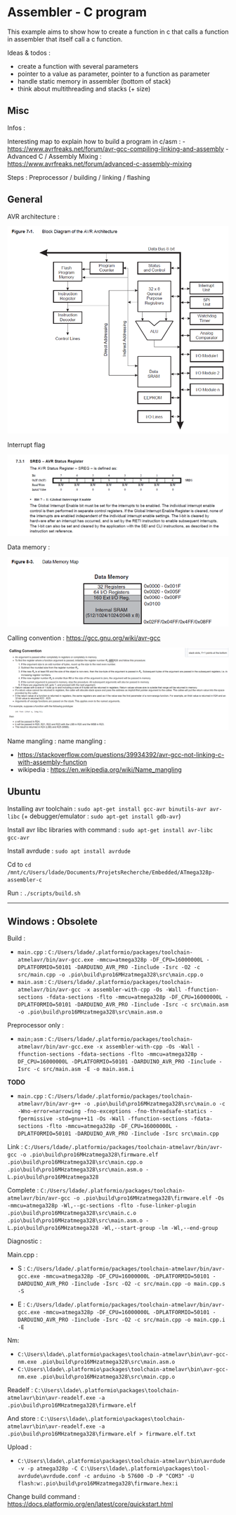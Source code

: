 # Assembler - C program

This example aims to show how to create a function in c that calls a function in assembler that itself call a c function.

Ideas & todos :
- create a function with several parameters
- pointer to a value as parameter, pointer to a function as parameter
- handle static memory in assembler (bottom of stack)
- think about multithreading and stacks (+ size)

## Misc

Infos :

Interesting map to explain how to build a program in c/asm : 
    - https://www.avrfreaks.net/forum/avr-gcc-compiling-linking-and-assembly
    - Advanced C / Assembly Mixing : https://www.avrfreaks.net/forum/advanced-c-assembly-mixing

Steps : Preprocessor / building / linking / flashing

## General

AVR architecture : 

![block_diagram_avr_arch.png](./pics/block_diagram_avr_arch.png)

Interrupt flag

![interrupt_flag.png](./pics/interrupt_flag.png)

Data memory :

![data-memory.png](./pics/data-memory.png)

Calling convention : https://gcc.gnu.org/wiki/avr-gcc

![calling_convention.png](./pics/calling_convention.png)

Name mangling : name mangling : 
- https://stackoverflow.com/questions/39934392/avr-gcc-not-linking-c-with-assembly-function
- wikipedia : https://en.wikipedia.org/wiki/Name_mangling

## Ubuntu 

Installing avr toolchain : `sudo apt-get install gcc-avr binutils-avr avr-libc` (+ debugger/emulator : `sudo apt-get install gdb-avr`)

Install avr libc libraries with command : `sudo apt-get install avr-libc gcc-avr`

Install avrdude  : `sudo apt install avrdude`

Cd to `cd /mnt/c/Users/ldade/Documents/ProjetsRecherche/Embedded/ATmega328p-assembler-c`

Run : `./scripts/build.sh`

---

## Windows : Obsolete

Build : 
- `main.cpp` : `C:/Users/ldade/.platformio/packages/toolchain-atmelavr/bin/avr-gcc.exe -mmcu=atmega328p -DF_CPU=16000000L -DPLATFORMIO=50101 -DARDUINO_AVR_PRO -Iinclude -Isrc -O2 -c src/main.cpp -o .pio\build\pro16MHzatmega328\src\main.cpp.o`
- `main.asm` : `C:/Users/ldade/.platformio/packages/toolchain-atmelavr/bin/avr-gcc -x assembler-with-cpp -Os -Wall -ffunction-sections -fdata-sections -flto -mmcu=atmega328p -DF_CPU=16000000L -DPLATFORMIO=50101 -DARDUINO_AVR_PRO -Iinclude -Isrc -c src\main.asm -o .pio\build\pro16MHzatmega328\src\main.asm.o`

Preprocessor only :

- `main;asm` : `C:/Users/ldade/.platformio/packages/toolchain-atmelavr/bin/avr-gcc.exe -x assembler-with-cpp -Os -Wall -ffunction-sections -fdata-sections -flto -mmcu=atmega328p -DF_CPU=16000000L -DPLATFORMIO=50101 -DARDUINO_AVR_PRO -Iinclude -Isrc -c src/main.asm -E -o main.asm.i`

**TODO**
- `main.cpp` : `C:/Users/ldade/.platformio/packages/toolchain-atmelavr/bin/avr-g++ -o .pio\build\pro16MHzatmega328\src\main.o -c -Wno-error=narrowing -fno-exceptions -fno-threadsafe-statics -fpermissive -std=gnu++11 -Os -Wall -ffunction-sections -fdata-sections -flto -mmcu=atmega328p -DF_CPU=16000000L -DPLATFORMIO=50101 -DARDUINO_AVR_PRO -Iinclude -Isrc src\main.cpp`

Link : 
`C:/Users/ldade/.platformio/packages/toolchain-atmelavr/bin/avr-gcc -o .pio\build\pro16MHzatmega328\firmware.elf .pio\build\pro16MHzatmega328\src\main.cpp.o .pio\build\pro16MHzatmega328\src\main.asm.o -L.pio\build\pro16MHzatmega328`

Complete :
`C:/Users/ldade/.platformio/packages/toolchain-atmelavr/bin/avr-gcc -o .pio\build\pro16MHzatmega328\firmware.elf -Os -mmcu=atmega328p -Wl,--gc-sections -flto -fuse-linker-plugin .pio\build\pro16MHzatmega328\src\main.c.o .pio\build\pro16MHzatmega328\src\main.asm.o -L.pio\build\pro16MHzatmega328 -Wl,--start-group -lm -Wl,--end-group`

Diagnostic : 

Main.cpp :
- S : `C:/Users/ldade/.platformio/packages/toolchain-atmelavr/bin/avr-gcc.exe -mmcu=atmega328p -DF_CPU=16000000L -DPLATFORMIO=50101 -DARDUINO_AVR_PRO -Iinclude -Isrc -O2 -c src/main.cpp -o main.cpp.s -S`

- E : `C:/Users/ldade/.platformio/packages/toolchain-atmelavr/bin/avr-gcc.exe -mmcu=atmega328p -DF_CPU=16000000L -DPLATFORMIO=50101 -DARDUINO_AVR_PRO -Iinclude -Isrc -O2 -c src/main.cpp -o main.cpp.i -E`

Nm:
- `C:\Users\ldade\.platformio\packages\toolchain-atmelavr\bin\avr-gcc-nm.exe .pio\build\pro16MHzatmega328\src\main.asm.o`
- `C:\Users\ldade\.platformio\packages\toolchain-atmelavr\bin\avr-gcc-nm.exe .pio\build\pro16MHzatmega328\src\main.cpp.o`

Readelf : `C:\Users\ldade\.platformio\packages\toolchain-atmelavr\bin\avr-readelf.exe -a .pio\build\pro16MHzatmega328\firmware.elf`

And store : `C:\Users\ldade\.platformio\packages\toolchain-atmelavr\bin\avr-readelf.exe -a .pio\build\pro16MHzatmega328\firmware.elf > firmware.elf.txt`

Upload : 
- `C:\Users\ldade\.platformio\packages\toolchain-atmelavr\bin\avrdude -v -p atmega328p -C C:\Users\ldade\.platformio\packages\tool-avrdude\avrdude.conf -c arduino -b 57600 -D -P "COM3" -U flash:w:.pio\build\pro16MHzatmega328\firmware.hex:i `

Change build command : https://docs.platformio.org/en/latest/core/quickstart.html